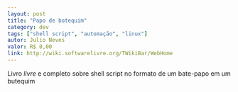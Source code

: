 ```yaml
---
layout: post
title: "Papo de botequim"
category: dev
tags: ["shell script", "automação", "linux"]
autor: Julio Neves
valor: R$ 0,00
link: http://wiki.softwarelivre.org/TWikiBar/WebHome
---
```

Livro *livre* e completo sobre shell script no formato de um bate-papo em um butequim
